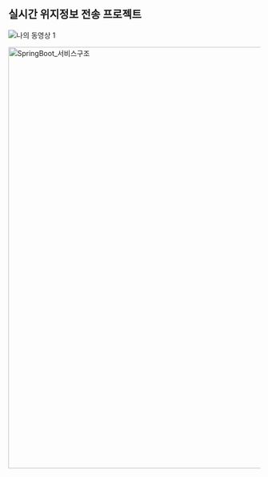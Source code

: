 ## 실시간 위지정보 전송 프로젝트


![나의 동영상 1](https://github.com/ysw7939/geoSystem/assets/91578199/163795fd-41e3-47b4-acf3-f312f936ba81.gif)

<img width="841" alt="SpringBoot_서비스구조" src="https://github.com/ysw7939/geoSystem/assets/91578199/224ce868-e096-45f5-9303-083410d233c7">
